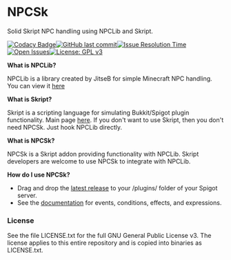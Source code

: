 # NPCSk
Solid Skript NPC handling using NPCLib and Skript.

[![Codacy Badge](https://api.codacy.com/project/badge/Grade/8f453ce9eb7e457eaa61445c990404c1)](https://www.codacy.com/manual/A248/NPCSk?utm_source=github.com&amp;utm_medium=referral&amp;utm_content=A248/NPCSk&amp;utm_campaign=Badge_Grade)[![GitHub last commit](https://img.shields.io/github/last-commit/A248/NPCSk.svg)](https://github.com/A248/NPCSk/commits/master)[![Issue Resolution Time](http://isitmaintained.com/badge/resolution/A248/NPCSk.svg)](http://isitmaintained.com/project/A248/NPCSk "Average time to resolve an issue")[![Open Issues](http://isitmaintained.com/badge/open/A248/NPCSk.svg)](http://isitmaintained.com/project/A248/NPCSk "Percentage of issues still open")[![License: GPL v3](https://img.shields.io/badge/License-GPLv3-blue.svg)](https://www.gnu.org/licenses/gpl-3.0)

**What is NPCLib?**

NPCLib is a library created by JitseB for simple Minecraft NPC handling.
You can view it [here](https://github.com/JitseB/NPCLib)

**What is Skript?**

Skript is a scripting language for simulating Bukkit/Spigot plugin functionality. Main page [here](https://skunity.com). If you don't want to use Skript, then you don't need NPCSk. Just hook NPCLib directly.

**What is NPCSk?**

NPCSk is a Skript addon providing functionality with NPCLib. Skript developers are welcome to use NPCSk to integrate with NPCLib.

**How do I use NPCSk?**
* Drag and drop the [latest release](https://github.com/A248/NPCSk/releases) to your /plugins/ folder of your Spigot server.
* See the [documentation](https://github.com/A248/NPCSk/blob/master/DOCUMENTATION.md) for events, conditions, effects, and expressions.

### License ###

See the file LICENSE.txt for the full GNU General Public License v3. The license applies to this entire repository and is copied into binaries as LICENSE.txt.
